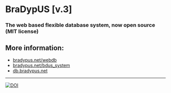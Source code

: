 # BraDypUS [v.3]

### The web based flexible database system, now open source (MIT license)

## More information:

* [bradypus.net/webdb](http://bradypus.net/webdb)
* [bradypus.net/bdus_system](http://bradypus.net/bdus_system)
* [db.bradypus.net](http://db.bradypus.net)

---

[![DOI](https://zenodo.org/badge/18011343.svg)](https://zenodo.org/badge/latestdoi/18011343)

